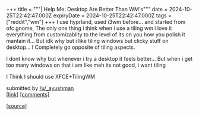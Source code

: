 +++
title = """| Help Me: Desktop Are Better Than WM's"""
date = 2024-10-25T22:42:47.000Z
expiryDate = 2024-10-25T22:42:47.000Z
tags = ["reddit","wm"]
+++
I use hyprland, used i3wm before... and started from ofc gnome, The only one thing i think when i use a tiling wm i love it everything from customizablity to the level of its on you how you polish it mantain it... But idk why but i like tiling windows but clicky stuff on desktop... I Completely go opposite of tiling aspects.

I dont know why but whenever i try a desktop it feels better... But when i get too many windows on that i am like meh its not good, i want tiling

I Think I should use XFCE+TilingWM

submitted by [/u/\_ayushman](https://www.reddit.com/user/_ayushman)  
[\[link\]](https://www.reddit.com/r/unixporn/comments/1gc6ue6/help_me_desktop_are_better_than_wms/) [\[comments\]](https://www.reddit.com/r/unixporn/comments/1gc6ue6/help_me_desktop_are_better_than_wms/)

[[source]](https://www.reddit.com/r/unixporn/comments/1gc6ue6/help_me_desktop_are_better_than_wms/)
